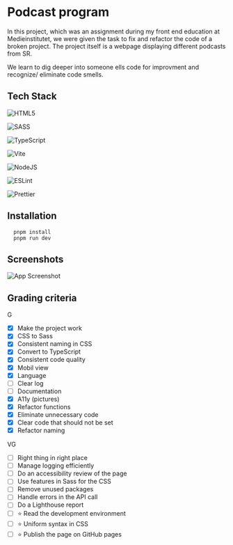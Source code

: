 # Podcast program

In this project, which was an assignment during my front end education at Medieinstitutet, we were given the task to fix and refactor the code of a broken project. The project itself is a webpage displaying different podcasts from SR.

We learn to dig deeper into someone ells code for improvment and recognize/ eliminate code smells.

## Tech Stack

![HTML5](https://img.shields.io/badge/html5-%23E34F26.svg?style=for-the-badge&logo=html5&logoColor=white)

![SASS](https://img.shields.io/badge/SASS-hotpink.svg?style=for-the-badge&logo=SASS&logoColor=white)

![TypeScript](https://img.shields.io/badge/typescript-%23007ACC.svg?style=for-the-badge&logo=typescript&logoColor=white)

![Vite](https://img.shields.io/badge/vite-%23646CFF.svg?style=for-the-badge&logo=vite&logoColor=white)

![NodeJS](https://img.shields.io/badge/node.js-6DA55F?style=for-the-badge&logo=node.js&logoColor=white)

![ESLint](https://img.shields.io/badge/ESLint-4B3263?style=for-the-badge&logo=eslint&logoColor=white)

![Prettier](https://img.shields.io/badge/prettier-%23F7B93E.svg?style=for-the-badge&logo=prettier&logoColor=black)

## Installation

```shell
  pnpm install
  pnpm run dev
```

## Screenshots

![App Screenshot](https://via.placeholder.com/468x300?text=App+Screenshot+Here)

## Grading criteria

G

- [x] Make the project work
- [x] CSS to Sass
- [x] Consistent naming in CSS
- [x] Convert to TypeScript
- [x] Consistent code quality
- [x] Mobil view
- [x] Language
- [ ] Clear log
- [ ] Documentation
- [x] A11y (pictures)
- [x] Refactor functions
- [x] Eliminate unnecessary code
- [x] Clear code that should not be set
- [x] Refactor naming

VG

- [ ] Right thing in right place
- [ ] Manage logging efficiently
- [ ] Do an accessibility review of the page
- [ ] Use features in Sass for the CSS
- [ ] Remove unused packages
- [ ] Handle errors in the API call
- [ ] Do a Lighthouse report
- [ ] ⭐ Read the development environment
- [ ] ⭐ Uniform syntax in CSS
- [ ] ⭐ Publish the page on GitHub pages

